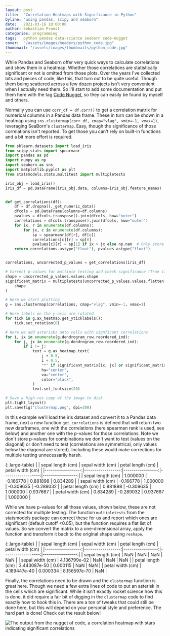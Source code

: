 ```yaml
---
layout: post
title:  "Correlation Heatmaps with Significance in Python"
byline: "using pandas, scipy and seaborn"
date:   2021-03-16 10:00:00
author: Sebastian Proost
categories: programming
tags:	python pandas data-science seaborn code-nugget
cover:  "/assets/images/headers/python_code.jpg"
thumbnail: "/assets/images/thumbnails/python_code.jpg"
---
```


While Pandas and Seaborn offer very quick ways to calculate correlations and show them in a heatmap. Whether those
correlations are statistically significant or not is omitted from those plots. Over the years I've collected bits and 
pieces of code, like this, that turn out to be quite useful. Though them being scattered across a few dozen projects
isn't very convenient when I actually need them. So I'll start to add some documentation and put them here with the tag 
[Code Nugget]({{site.baseurl}}/tag/code-nugget/), so they can easily be found by myself and others.

Normally you can use ```corr_df = df.corr()``` to get a correlation matrix for numerical columns in a Pandas data frame.
These in turn can be shown in a heatmap using ```sns.clustermap(corr_df, cmap="vlag", vmin=-1, vmax=1)```, leveraging 
SeaBorn's ```clustermap```. Easy, though the significance of those correlations isn't reported. To get those you can't
rely on built-in functions and a bit more effort is required.

```python
from sklearn.datasets import load_iris
from scipy.stats import spearmanr
import pandas as pd
import numpy as np
import seaborn as sns
import matplotlib.pyplot as plt
from statsmodels.stats.multitest import multipletests

iris_obj = load_iris()
iris_df = pd.DataFrame(iris_obj.data, columns=iris_obj.feature_names)


def get_correlations(df):
    df = df.dropna()._get_numeric_data()
    dfcols = pd.DataFrame(columns=df.columns)
    pvalues = dfcols.transpose().join(dfcols, how="outer")
    correlations = dfcols.transpose().join(dfcols, how="outer")
    for ix, r in enumerate(df.columns):
        for jx, c in enumerate(df.columns):
            sp = spearmanr(df[r], df[c])
            correlations[c][r] = sp[0]
            pvalues[c][r] = sp[1] if ix > jx else np.nan  # Only store values below the diagonal
    return correlations.astype("float"), pvalues.astype("float")


correlations, uncorrected_p_values = get_correlations(iris_df)

# Correct p-values for multiple testing and check significance (True if the corrected p-value < 0.05)
shape = uncorrected_p_values.values.shape
significant_matrix = multipletests(uncorrected_p_values.values.flatten())[0].reshape(
    shape
)

# Here we start plotting
g = sns.clustermap(correlations, cmap="vlag", vmin=-1, vmax=1)

# Here labels on the y-axis are rotated
for tick in g.ax_heatmap.get_yticklabels():
    tick.set_rotation(0)

# Here we add asterisks onto cells with signficant correlations
for i, ix in enumerate(g.dendrogram_row.reordered_ind):
    for j, jx in enumerate(g.dendrogram_row.reordered_ind):
        if i != j:
            text = g.ax_heatmap.text(
                j + 0.5,
                i + 0.5,
                "*" if significant_matrix[ix, jx] or significant_matrix[jx, ix] else "",
                ha="center",
                va="center",
                color="black",
            )
            text.set_fontsize(20)

# Save a high-res copy of the image to disk
plt.tight_layout()
plt.savefig("clustermap.png", dpi=200)
```

In this example we'll load the iris dataset and convert it to a Pandas data frame, next a new function ```get_correlations```
is defined that will return two new dataframes, one with the correlations (here spearman rank is used, see below) and 
another one with the p-values for those correlations. Note we don't store p-values for 
combinations we don't want to test (values on the diagonal) or don't need to test (correlations are symmetrical, only
values below the diagonal are stored). Including these would make corrections for multiple testing unnecessarily harsh.

{:.large-table}
|                   | sepal length (cm) | sepal width (cm) | petal length (cm) | petal width (cm) |
|------------------:|------------------:|-----------------:|------------------:|-----------------:|
| sepal length (cm) |          1.000000 |        -0.166778 |          0.881898 |         0.834289 |
|  sepal width (cm) |         -0.166778 |         1.000000 |         -0.309635 |        -0.289032 |
| petal length (cm) |          0.881898 |        -0.309635 |          1.000000 |         0.937667 |
|  petal width (cm) |          0.834289 |        -0.289032 |          0.937667 |         1.000000 |

While we have p-values for all those values, shown below, these are not corrected for multiple testing. The function
```multipletests``` from the statsmodels package can correct these for us and report which ones are significant 
(default cutoff <0.05), but the function requires a flat list of values. So we convert the matrix to a one-dimensional 
array, apply the function and transform it back to the original shape using ```reshape```.

{:.large-table}
|                   | sepal length (cm) | sepal width (cm) | petal length (cm) | petal width (cm) |
|------------------:|------------------:|-----------------:|------------------:|-----------------:|
| sepal length (cm) |               NaN |              NaN |               NaN |              NaN |
|  sepal width (cm) |      4.136799e-02 |              NaN |               NaN |              NaN |
| petal length (cm) |      3.443087e-50 |         0.000115 |               NaN |              NaN |
|  petal width (cm) |      4.189447e-40 |         0.000334 |      8.156597e-70 |              NaN |


Finally, the correlations need to be drawn and the ```clustermap``` function is great here. Though we need a few
extra lines of code to put an asterisk in the cells which are significant. While it isn't exactly rocket science how
this is done, it did require a fair bit of digging in the ```clustermap``` code to find exactly how to hook this in.
There are a ton of tweaks that could still be done here, but this will depend on your personal style and preference. The
hard part is done! Check out the result below!


![The output from the nugget of code, a correlation heatmap with stars indicating significant correlations](/assets/posts/2021-03-16-Code-Nugget-Correlation-Heatmaps/clustermap.png)
